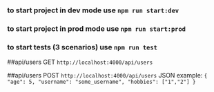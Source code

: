 ### to start project in dev mode use `npm run start:dev`
### to start project in prod mode use `npm run start:prod`

### to start tests (3 scenarios) use `npm run test`

##api/users GET
`http://localhost:4000/api/users`

##api/users POST
`http://localhost:4000/api/users`
JSON example: 
`{
  "age": 5,
  "username": "some_username",
  "hobbies": ["1","2"]
}`
